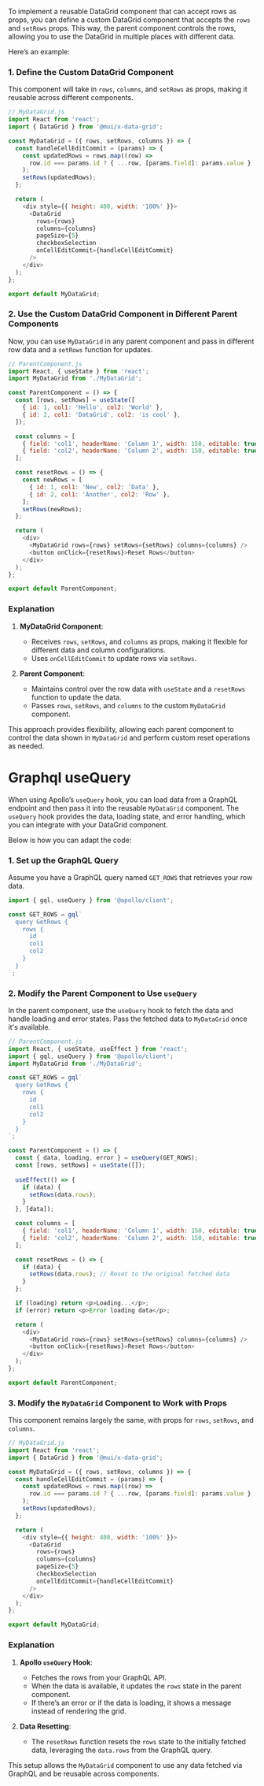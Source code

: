 To implement a reusable DataGrid component that can accept rows as props, you can define a custom DataGrid component that accepts the `rows` and `setRows` props. This way, the parent component controls the rows, allowing you to use the DataGrid in multiple places with different data.

Here’s an example:

### 1. Define the Custom DataGrid Component

This component will take in `rows`, `columns`, and `setRows` as props, making it reusable across different components.

```javascript
// MyDataGrid.js
import React from 'react';
import { DataGrid } from '@mui/x-data-grid';

const MyDataGrid = ({ rows, setRows, columns }) => {
  const handleCellEditCommit = (params) => {
    const updatedRows = rows.map((row) =>
      row.id === params.id ? { ...row, [params.field]: params.value } : row
    );
    setRows(updatedRows);
  };

  return (
    <div style={{ height: 400, width: '100%' }}>
      <DataGrid
        rows={rows}
        columns={columns}
        pageSize={5}
        checkboxSelection
        onCellEditCommit={handleCellEditCommit}
      />
    </div>
  );
};

export default MyDataGrid;
```

### 2. Use the Custom DataGrid Component in Different Parent Components

Now, you can use `MyDataGrid` in any parent component and pass in different row data and a `setRows` function for updates.

```javascript
// ParentComponent.js
import React, { useState } from 'react';
import MyDataGrid from './MyDataGrid';

const ParentComponent = () => {
  const [rows, setRows] = useState([
    { id: 1, col1: 'Hello', col2: 'World' },
    { id: 2, col1: 'DataGrid', col2: 'is cool' },
  ]);

  const columns = [
    { field: 'col1', headerName: 'Column 1', width: 150, editable: true },
    { field: 'col2', headerName: 'Column 2', width: 150, editable: true },
  ];

  const resetRows = () => {
    const newRows = [
      { id: 1, col1: 'New', col2: 'Data' },
      { id: 2, col1: 'Another', col2: 'Row' },
    ];
    setRows(newRows);
  };

  return (
    <div>
      <MyDataGrid rows={rows} setRows={setRows} columns={columns} />
      <button onClick={resetRows}>Reset Rows</button>
    </div>
  );
};

export default ParentComponent;
```

### Explanation

1. **MyDataGrid Component**:
   - Receives `rows`, `setRows`, and `columns` as props, making it flexible for different data and column configurations.
   - Uses `onCellEditCommit` to update rows via `setRows`.

2. **Parent Component**:
   - Maintains control over the row data with `useState` and a `resetRows` function to update the data.
   - Passes `rows`, `setRows`, and `columns` to the custom `MyDataGrid` component.

This approach provides flexibility, allowing each parent component to control the data shown in `MyDataGrid` and perform custom reset operations as needed.


# Graphql useQuery
When using Apollo’s `useQuery` hook, you can load data from a GraphQL endpoint and then pass it into the reusable `MyDataGrid` component. The `useQuery` hook provides the data, loading state, and error handling, which you can integrate with your DataGrid component.

Below is how you can adapt the code:

### 1. Set up the GraphQL Query

Assume you have a GraphQL query named `GET_ROWS` that retrieves your row data.

```javascript
import { gql, useQuery } from '@apollo/client';

const GET_ROWS = gql`
  query GetRows {
    rows {
      id
      col1
      col2
    }
  }
`;
```

### 2. Modify the Parent Component to Use `useQuery`

In the parent component, use the `useQuery` hook to fetch the data and handle loading and error states. Pass the fetched data to `MyDataGrid` once it's available.

```javascript
// ParentComponent.js
import React, { useState, useEffect } from 'react';
import { gql, useQuery } from '@apollo/client';
import MyDataGrid from './MyDataGrid';

const GET_ROWS = gql`
  query GetRows {
    rows {
      id
      col1
      col2
    }
  }
`;

const ParentComponent = () => {
  const { data, loading, error } = useQuery(GET_ROWS);
  const [rows, setRows] = useState([]);
  
  useEffect(() => {
    if (data) {
      setRows(data.rows);
    }
  }, [data]);

  const columns = [
    { field: 'col1', headerName: 'Column 1', width: 150, editable: true },
    { field: 'col2', headerName: 'Column 2', width: 150, editable: true },
  ];

  const resetRows = () => {
    if (data) {
      setRows(data.rows); // Reset to the original fetched data
    }
  };

  if (loading) return <p>Loading...</p>;
  if (error) return <p>Error loading data</p>;

  return (
    <div>
      <MyDataGrid rows={rows} setRows={setRows} columns={columns} />
      <button onClick={resetRows}>Reset Rows</button>
    </div>
  );
};

export default ParentComponent;
```

### 3. Modify the `MyDataGrid` Component to Work with Props

This component remains largely the same, with props for `rows`, `setRows`, and `columns`.

```javascript
// MyDataGrid.js
import React from 'react';
import { DataGrid } from '@mui/x-data-grid';

const MyDataGrid = ({ rows, setRows, columns }) => {
  const handleCellEditCommit = (params) => {
    const updatedRows = rows.map((row) =>
      row.id === params.id ? { ...row, [params.field]: params.value } : row
    );
    setRows(updatedRows);
  };

  return (
    <div style={{ height: 400, width: '100%' }}>
      <DataGrid
        rows={rows}
        columns={columns}
        pageSize={5}
        checkboxSelection
        onCellEditCommit={handleCellEditCommit}
      />
    </div>
  );
};

export default MyDataGrid;
```

### Explanation

1. **Apollo `useQuery` Hook**:
   - Fetches the rows from your GraphQL API.
   - When the data is available, it updates the `rows` state in the parent component.
   - If there’s an error or if the data is loading, it shows a message instead of rendering the grid.

2. **Data Resetting**:
   - The `resetRows` function resets the `rows` state to the initially fetched data, leveraging the `data.rows` from the GraphQL query.

This setup allows the `MyDataGrid` component to use any data fetched via GraphQL and be reusable across components.
